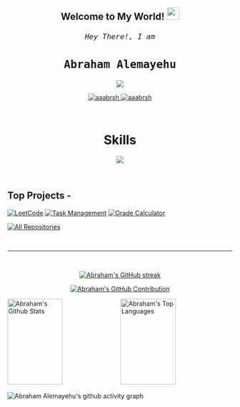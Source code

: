 <h2 align="center">
  Welcome to My World!
  <img src="https://media.giphy.com/media/hvRJCLFzcasrR4ia7z/giphy.gif" width="28">
</h2>

<!-- <a href="https://komarev.com/ghpvc/?username=aaabrsh">
  <img align="right" src="https://komarev.com/ghpvc/?username=aaabrsh&label=Visitors&color=0e75b6&style=flat" alt="Profile visitor" />
</a> -->

<!-- [![wakatime](https://wakatime.com/badge/user/eebb3dd8-d9b2-40de-9b88-6fd6cac99dbc.svg)](https://wakatime.com/@eebb3dd8-d9b2-40de-9b88-6fd6cac99dbc) -->

<!-- Intro  -->
<h3 align="center">
        <samp>
            <h6>Hey There!, I am</h6>
            <h2> Abraham Alemayehu</h2>
        </samp>
</h3>

<p align="center">
  <a href="https://github.com/aaabrsh"><img src="https://readme-typing-svg.herokuapp.com/?lines=Full%20Stack%20Programmer;Information%20Systems%20Graduate;Coding%20Since%202019;Always%20Looking%20For%20Challenging%20Projects&center=true&width=480&height=45"></a>
</p>

<p align="center">
 <a href="" target="blank">
  <img src="https://img.shields.io/badge/Website-DC143C?style=for-the-badge&logo=medium&logoColor=white" alt="aaabrsh" />
 </a>
 <a href="https://www.linkedin.com/in/abraham-alemayehu-23615619a" target="_blank">
  <img src="https://img.shields.io/badge/LinkedIn-0077B5?style=for-the-badge&logo=linkedin&logoColor=white" alt="aaabrsh"/>
 </a>
</p>
<br />

<!-- Skills Section -->
<h1 align="center">Skills</h1>

<p align="center">
  <a href="https://skillicons.dev">
    <img src="https://skillicons.dev/icons?i=html,css,javascript,typescript,react,next,angular,vue,nodejs,express,redux,laravel,php,mysql,postgresql,mongodb,git,docker,cpp,cs,python,prisma,supabase,firebase,vite,webpack,vercel,tailwind,bootstrap,postman,markdown,figma,threejs,blender,vscode" />
  </a>
</p>

<br/>

## Top Projects -

<!-- [![Portfolio](https://github-readme-stats.vercel.app/api/pin/?username=aaabrsh&repo=portfolio&border_color=7F3FBF&bg_color=0D1117&title_color=C9D1D9&text_color=8B949E&icon_color=7F3FBF)](https://github.com/aaabrsh/portfolio) -->

[![LeetCode](https://github-readme-stats.vercel.app/api/pin/?username=aaabrsh&repo=LeetCode&border_color=7F3FBF&bg_color=0D1117&title_color=C9D1D9&text_color=8B949E&icon_color=7F3FBF)](https://github.com/aaabrsh/LeetCode)
[![Task Management](https://github-readme-stats.vercel.app/api/pin/?username=aaabrsh&repo=task-management&border_color=7F3FBF&bg_color=0D1117&title_color=C9D1D9&text_color=8B949E&icon_color=7F3FBF)](https://github.com/aaabrsh/task-management)
[![Grade Calculator](https://github-readme-stats.vercel.app/api/pin/?username=aaabrsh&repo=grade-calculator&border_color=7F3FBF&bg_color=0D1117&title_color=C9D1D9&text_color=8B949E&icon_color=7F3FBF)](https://github.com/aaabrsh/grade-calculator)

<p align="left">
  <a href="https://github.com/aaabrsh?tab=repositories" target="_blank"><img alt="All Repositories" title="All Repositories" src="https://img.shields.io/badge/-All%20Repos-2962FF?style=for-the-badge&logo=koding&logoColor=white"/></a>
</p>

<br/>
<hr/>
<br/>

<p align="center">
  <a href="https://github.com/aaabrsh">
    <img src="https://github-readme-streak-stats.herokuapp.com/?user=aaabrsh&theme=radical&border=7F3FBF&background=0D1117" alt="Abraham's GitHub streak"/>
  </a>
</p>

<p align="center">
  <a href="https://github.com/aaabrsh">
    <img src="https://github-profile-summary-cards.vercel.app/api/cards/profile-details?username=aaabrsh&theme=radical" alt="Abraham's GitHub Contribution"/>
  </a>
</p>

<a> 
    <a href="https://github.com/aaabrsh"><img alt="Abraham's Github Stats" src="https://denvercoder1-github-readme-stats.vercel.app/api?username=aaabrsh&show_icons=true&count_private=true&theme=react&border_color=7F3FBF&bg_color=0D1117&title_color=F85D7F&icon_color=F8D866" height="192px" width="49.5%"/></a>
  <a href="https://github.com/aaabrsh"><img alt="Abraham's Top Languages" src="https://denvercoder1-github-readme-stats.vercel.app/api/top-langs/?username=aaabrsh&langs_count=8&layout=compact&theme=react&border_color=7F3FBF&bg_color=0D1117&title_color=F85D7F&icon_color=F8D866" height="192px" width="49.5%"/></a>
  <br/>
</a>

![Abraham Alemayehu's github activity graph](https://github-readme-activity-graph.vercel.app/graph?username=aaabrsh&bg_color=0D1117&color=7F3FBF&line=7F3FBF&point=7F3FBF&area_color=FFFFFF&title_color=FFFFFF&area=true)
